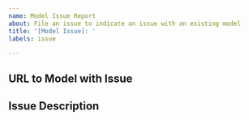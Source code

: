 ```yaml
---
name: Model Issue Report
about: File an issue to indicate an issue with an existing model
title: '[Model Issue]: '
labels: issue

---
```

## URL to Model with Issue


## Issue Description 
